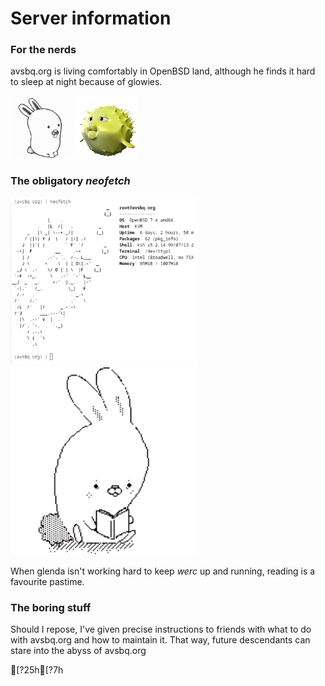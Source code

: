 # Server information

### For the nerds

avsbq.org is living comfortably in OpenBSD land, although he finds it hard to sleep at night because of glowies.

<img src=".pix/glenda.gif" style="width: 100px; height: auto;">
<img src=".pix/puffy.gif" style="width: 100px; height: auto;">

### The obligatory _neofetch_

<img src=".pix/fetch.webp" style="width: 300px; height: auto;">
<img src=".pix/glenda.webp" style="width: 300px; height: auto;">

When glenda isn't working hard to keep _werc_ up and running, reading is a favourite pastime.

### The boring stuff

Should I repose, I've given precise instructions to friends with what to do with avsbq.org and how to maintain it. That way, future descendants can stare into the abyss of avsbq.org







[?25h[?7h
